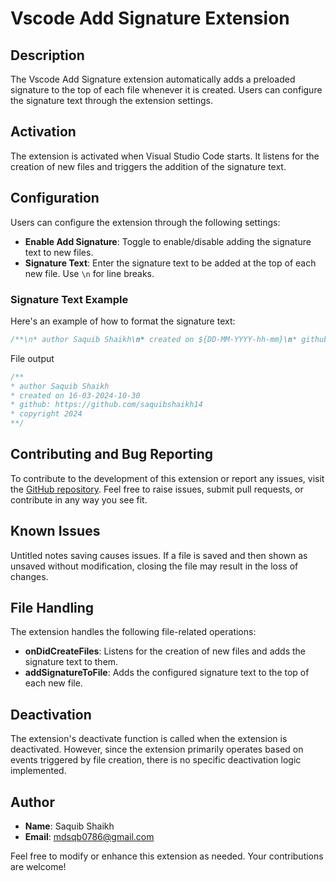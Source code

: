 # Vscode Add Signature Extension

## Description
The Vscode Add Signature extension automatically adds a preloaded signature to the top of each file whenever it is created. Users can configure the signature text through the extension settings.

## Activation
The extension is activated when Visual Studio Code starts. It listens for the creation of new files and triggers the addition of the signature text.

## Configuration

Users can configure the extension through the following settings:

- **Enable Add Signature**: Toggle to enable/disable adding the signature text to new files.
- **Signature Text**: Enter the signature text to be added at the top of each new file. Use `\n` for line breaks.

### Signature Text Example

Here's an example of how to format the signature text:

```javaScript
/**\n* author Saquib Shaikh\n* created on ${DD-MM-YYYY-hh-mm}\n* github: https://github.com/saquibshaikh14\n* copyright ${YEAR}\n**/
```

File output
```javaScript
/**
* author Saquib Shaikh
* created on 16-03-2024-10-30
* github: https://github.com/saquibshaikh14
* copyright 2024
**/
```

## Contributing and Bug Reporting
To contribute to the development of this extension or report any issues, visit the [GitHub repository](https://github.com/saquibshaikh14/vscode-add-signature-extensoin). Feel free to raise issues, submit pull requests, or contribute in any way you see fit.

## Known Issues
Untitled notes saving causes issues. If a file is saved and then shown as unsaved without modification, closing the file may result in the loss of changes.

## File Handling
The extension handles the following file-related operations:

- **onDidCreateFiles**: Listens for the creation of new files and adds the signature text to them.
- **addSignatureToFile**: Adds the configured signature text to the top of each new file.

## Deactivation
The extension's deactivate function is called when the extension is deactivated. However, since the extension primarily operates based on events triggered by file creation, there is no specific deactivation logic implemented.

## Author
- **Name**: Saquib Shaikh
- **Email**: mdsqb0786@gmail.com

Feel free to modify or enhance this extension as needed. Your contributions are welcome!
